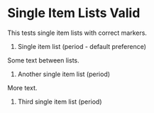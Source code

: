 # Single Item Lists Valid

This tests single item lists with correct markers.

1. Single item list (period - default preference)

Some text between lists.

1. Another single item list (period)

More text.

1. Third single item list (period)
